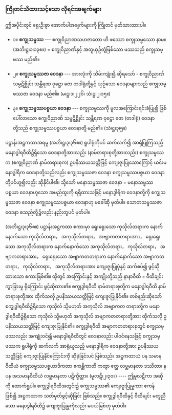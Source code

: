 ### ကြိုတင်သိထားသင့်သော လိုရင်းအချက်များ

ဤအပိုင်းတွင် ရှေးဦးစွာ အောက်ပါအချက်များကို ကြိုတင် မှတ်သားထားပါ။

- ၁။ **စက္ခုသမ္ဖဿ** --- စက္ခုဝိညာဏသဟဇာတော ဟိ ဖဿော စက္ခုသမ္ဖဿော နာမ။ (အဘိ၊ဋ္ဌ၊၁၊၁၃၈။)
= စက္ခုဝိညာဏ်နှင့် အတူယှဉ်တွဲဖြစ်သော ဖဿသည် စက္ခုသမ္ဖဿ မည်၏။

- ၂။ **စက္ခုသမ္ဖဿဇာ ဝေဒနာ** --- အားလုံးကို သိမ်းကျုံး၍ ဆိုရသော် - စက္ခုဝိညာဏ် သမ္ပဋိစ္ဆိုင်း သန္တီရဏ ဝုဋ္ဌော ဇော တဒါရုံတို့နှင့် ယှဉ်သော ဝေဒနာများသည် စက္ခုသမ္ဖဿဇာ ဝေဒနာ မည်၏။
(မ၊ဋ္ဌ၊၁၊၂၂၆၊ သံ၊ဋ္ဌ၊၂၊၁၅။)

- ၃။ **စက္ခုသမ္ဖဿပစ္စယာ ဝေဒနာ** --- စက္ခုသမ္ဖဿကို မူလအကြောင်းရင်းခံပြု၍ ဖြစ်ပေါ်လာသော စက္ခုဝိညာဏ် သမ္ပဋိစ္ဆိုင်း သန္တီရဏ ဝုဋ္ဌော ဇော (တဒါရုံ) ဝေဒနာတို့သည် စက္ခုသမ္ဖဿပစ္စယာ ဝေဒနာတို့ မည်၏။ (သံ၊ဋ္ဌ၊၃၊၅။)

ပဋ္ဌာန်းအဋ္ဌကထာအရမူ (အဘိ၊ဋ္ဌ၊၃၊၃၆၈။) ရူပါရုံကိုပင် ဆက်လက်၍ အာရုံပြုကြသည့် မနောဒွါရဝီထိ၌ရှိသော ဝေဒနာတို့အားလည်း (နာမ်တရားစုတို့အားလည်း) စက္ခုသမ္ဖဿက (စက္ခုဝိညာဏ် နာမ်တရားစုက) ဥပနိဿယသတ္တိဖြင့် ကျေးဇူးပြုသောကြောင့် ယင်းမနောဒွါရိက ဝေဒနာတို့သည်လည်း စက္ခုသမ္ဖဿဇာ ဝေဒနာ စက္ခုသမ္ဖဿပစ္စယာ ဝေဒနာတို့ပင်ဟူ၍လည်း ဆိုနိုင်ပါ၏၊ သို့သော် မနောသမ္ဖဿဇာ ဝေဒနာ = မနောသမ္ဖဿ ပစ္စယာ ဝေဒနာဟူသော အမည်ထူးကို ရရှိထားသဖြင့် မနောဒွါရိက ဝေဒနာတို့ကို စက္ခုသမ္ဖဿဇာ ဝေဒနာ စက္ခုသမ္ဖဿပစ္စယာ ဝေဒနာဟု မခေါ်ဆို မှတ်ပါ။ 
သောတသမ္ဖဿဇာ ဝေဒနာ စသည်တို့၌လည်း နည်းတူပင် မှတ်ပါ။

(အဘိ၊ဋ္ဌ၊၃၊၃၆၈။) ပဋ္ဌာန်းအဋ္ဌကထာ စကားမှာ ရှေးရှေးသော ကုသိုလ်တရားက နောက်နောက်သော ကုသိုလ်တရား， အကုသိုလ်တရား， အဗျာကတတရားအား， ရှေးရှေးသော အကုသိုလ်တရားက နောက်နောက်သော အကုသိုလ်တရား， ကုသိုလ်တရား， အဗျာကတရားအား， ရှေးရှေးသော အဗျာကတတရားက နောက်နောက်သော အဗျာကတတရား， ကုသိုလ်တရား， အကုသိုလ်တရားအား ကျေးဇူးပြုပုံနှင့် ဆက်စပ်၍ ဖွင့်ဆိုထားသော စကားဖြစ်၏။ 
ထိုတွင် အကြောင်းနှင့် အကျိုးတို့သည် နာနာဝီထိ = ဝီထိချင်းကွာခြားမှု ရှိကြောင်း ဖွင့်ဆိုထား၏။ 
စက္ခုဒွါရဝီထိ နာမ်တရားစုတို့က မနောဒွါရဝီထိ နာမ်တရားစုတို့အား ထိုက်သလို ဥပနိဿယသတ္တိဖြင့် ကျေးဇူးပြုနိုင်၏။ 
တစ်နည်းဆိုသော် စက္ခုဒွါရဝီထိ၌ရှိသော ကုသိုလ် သို့မဟုတ် အကုသိုလ် အဗျာကတ တရားတို့က မနောဒွါရဝီထိ၌ရှိသော ကုသိုလ် သို့မဟုတ် အကုသိုလ် အဗျာကတတရားတို့အား ထိုက်သလို ဥပနိဿယသတ္တိဖြင့် ကျေးဇူးပြုနိုင်၏။ 
စက္ခုဒွါရဝီထိ အဗျာကတတရားစုတွင် စက္ခုသမ္ဖဿလည်း အကျုံးဝင်၍ မနောဒွါရဝီထိတွင် ဝေဒနာလည်း ပါဝင်နေသဖြင့် စက္ခုသမ္ဖဿက ရူပါရုံကို ဆက်လက် အာရုံယူသည့် မနောဒွါရိက ဝေဒနာတို့အား ဥပနိဿယသတ္တိဖြင့် ကျေးဇူးပြုနိုင်ကြောင်းကို ဆိုခဲ့ခြင်းပင် ဖြစ်သည်။ 
အဋ္ဌကထာယံ ပန သမာနဝီထိယံ စက္ခုသမ္ဖဿပစ္စယာဒိကတာ ဧကန္တိကာတိ ကတွာ ဧတ္ထ လဗ္ဘမာနတာ ဒဿိတာ၊ န ပန အသမာနဝီထိယံ လဗ္ဘမာနတာ ပဋိက္ခိတ္တာ။ (မူလဋီ၊၂၊၃၀။) ---- ဤမူလဋီကာ အဆိုကို ထောက်ရှုပါ။ 
စက္ခုဒွါရဝီထိအတွင်း၌ စက္ခုသမ္ဖဿ၏ ကျေးဇူးပြုမှုကား ဧကန် ဖြစ်၍ အဋ္ဌကထာက သတ်မှတ်ဖွင့်ဆိုခြင်း ဖြစ်သည်။ 
စက္ခုဒွါရဝီထိနှင့် ဝီထိချင်း မတူညီသော မနောဒွါရဝီထိ၌ ကျေးဇူးပြုမှုကိုလည်း မပယ်မြစ်ဟု မှတ်ပါ။